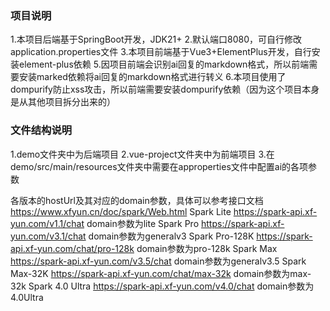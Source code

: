 ### 项目说明
1.本项目后端基于SpringBoot开发，JDK21+
2.默认端口8080，可自行修改application.properties文件
3.本项目前端基于Vue3+ElementPlus开发，自行安装element-plus依赖
5.因项目前端会识别ai回复的markdown格式，所以前端需要安装marked依赖将ai回复的markdown格式进行转义
6.本项目使用了dompurify防止xss攻击，所以前端需要安装dompurify依赖（因为这个项目本身是从其他项目拆分出来的）
### 文件结构说明
1.demo文件夹中为后端项目
2.vue-project文件夹中为前端项目
3.在demo/src/main/resources文件夹中需要在approperties文件中配置ai的各项参数

 各版本的hostUrl及其对应的domain参数，具体可以参考接口文档 https://www.xfyun.cn/doc/spark/Web.html
 Spark Lite      https://spark-api.xf-yun.com/v1.1/chat      domain参数为lite
 Spark Pro       https://spark-api.xf-yun.com/v3.1/chat      domain参数为generalv3
 Spark Pro-128K  https://spark-api.xf-yun.com/chat/pro-128k  domain参数为pro-128k
 Spark Max       https://spark-api.xf-yun.com/v3.5/chat      domain参数为generalv3.5
 Spark Max-32K   https://spark-api.xf-yun.com/chat/max-32k   domain参数为max-32k
 Spark 4.0 Ultra  https://spark-api.xf-yun.com/v4.0/chat      domain参数为4.0Ultra
